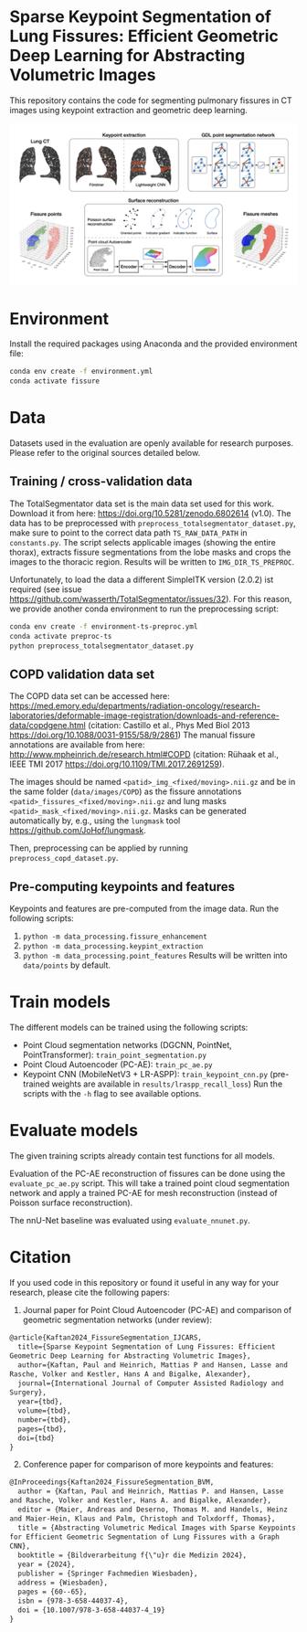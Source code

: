 # Sparse Keypoint Segmentation of Lung Fissures: Efficient Geometric Deep Learning for Abstracting Volumetric Images
This repository contains the code for segmenting pulmonary fissures in CT images using keypoint extraction and geometric deep learning.

![Overview of the pipeline](overview.png)

# Environment
Install the required packages using Anaconda and the provided environment file:
```bash
conda env create -f environment.yml
conda activate fissure
```

# Data
Datasets used in the evaluation are openly available for research purposes. Please refer to the original sources 
detailed below.

## Training / cross-validation data
The TotalSegmentator data set is the main data set used for this work. 
Download it from here: https://doi.org/10.5281/zenodo.6802614 (v1.0).
The data has to be preprocessed with `preprocess_totalsegmentator_dataset.py`, make sure to point to the correct data
path `TS_RAW_DATA_PATH` in `constants.py`. The script selects applicable images (showing the entire thorax), extracts fissure 
segmentations from the lobe masks and crops the images to the thoracic region. Results will be written to 
`IMG_DIR_TS_PREPROC`.

Unfortunately, to load the data a different SimpleITK version (2.0.2) ist required (see issue https://github.com/wasserth/TotalSegmentator/issues/32).
For this reason, we provide another conda environment to run the preprocessing script:
```bash
conda env create -f environment-ts-preproc.yml
conda activate preproc-ts
python preprocess_totalsegmentator_dataset.py
```

## COPD validation data set
The COPD data set can be accessed here: https://med.emory.edu/departments/radiation-oncology/research-laboratories/deformable-image-registration/downloads-and-reference-data/copdgene.html
(citation: Castillo et al., Phys Med Biol 2013 https://doi.org/10.1088/0031-9155/58/9/2861)
The manual fissure annotations are available from here: http://www.mpheinrich.de/research.html#COPD (citation: 
Rühaak et al., IEEE TMI 2017 https://doi.org/10.1109/TMI.2017.2691259).

The images should be named `<patid>_img_<fixed/moving>.nii.gz` and be in the same folder (`data/images/COPD`) as the
fissure annotations `<patid>_fissures_<fixed/moving>.nii.gz` and lung masks `<patid>_mask_<fixed/moving>.nii.gz`.
Masks can be generated automatically by, e.g., using the `lungmask` tool https://github.com/JoHof/lungmask.

Then, preprocessing can be applied by running `preprocess_copd_dataset.py`.

## Pre-computing keypoints and features
Keypoints and features are pre-computed from the image data. Run the following scripts:
1. `python -m data_processing.fissure_enhancement`
2. `python -m data_processing.keypint_extraction`
3. `python -m data_processing.point_features`
Results will be written into `data/points` by default.

# Train models
The different models can be trained using the following scripts:
- Point Cloud segmentation networks (DGCNN, PointNet, PointTransformer): `train_point_segmentation.py`
- Point Cloud Autoencoder (PC-AE): `train_pc_ae.py`
- Keypoint CNN (MobileNetV3 + LR-ASPP): `train_keypoint_cnn.py` (pre-trained weights are available in `results/lraspp_recall_loss`)
Run the scripts with the `-h` flag to see available options.

# Evaluate models
The given training scripts already contain test functions for all models.

Evaluation of the PC-AE reconstruction of fissures can be done using the `evaluate_pc_ae.py` script. This will take a
trained point cloud segmentation network and apply a trained PC-AE for mesh reconstruction (instead of Poisson surface
reconstruction). 

The nnU-Net baseline was evaluated using `evaluate_nnunet.py`.

# Citation
If you used code in this repository or found it useful in any way for your research, please cite the following papers:

1. Journal paper for Point Cloud Autoencoder (PC-AE) and comparison of geometric segmentation networks (under review):
```
@article{Kaftan2024_FissureSegmentation_IJCARS,
  title={Sparse Keypoint Segmentation of Lung Fissures: Efficient Geometric Deep Learning for Abstracting Volumetric Images},
  author={Kaftan, Paul and Heinrich, Mattias P and Hansen, Lasse and Rasche, Volker and Kestler, Hans A and Bigalke, Alexander},
  journal={International Journal of Computer Assisted Radiology and Surgery},
  year={tbd},
  volume={tbd},
  number={tbd},
  pages={tbd},
  doi={tbd}
}
```

2. Conference paper for comparison of more keypoints and features:
```
@InProceedings{Kaftan2024_FissureSegmentation_BVM,
  author = {Kaftan, Paul and Heinrich, Mattias P. and Hansen, Lasse and Rasche, Volker and Kestler, Hans A. and Bigalke, Alexander},
  editor = {Maier, Andreas and Deserno, Thomas M. and Handels, Heinz and Maier-Hein, Klaus and Palm, Christoph and Tolxdorff, Thomas},
  title = {Abstracting Volumetric Medical Images with Sparse Keypoints for Efficient Geometric Segmentation of Lung Fissures with a Graph CNN},
  booktitle = {Bildverarbeitung f{\"u}r die Medizin 2024},
  year = {2024},
  publisher = {Springer Fachmedien Wiesbaden},
  address = {Wiesbaden},
  pages = {60--65},
  isbn = {978-3-658-44037-4},
  doi = {10.1007/978-3-658-44037-4_19}
}
```
